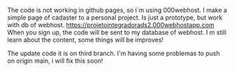 The code is not working in github pages, so i`m using 000webhost.
I make a simple page of cadaster to a personal project. Is just a prototype, but work with db of webhost.
https://projetointegradorads2.000webhostapp.com
When you sign up, the code will be sent to my database of webhost. I m still learn about the content, some things will be improves!

The update code it is on third branch. I'm having some problemas to push on origin main, i will fix this soon!
